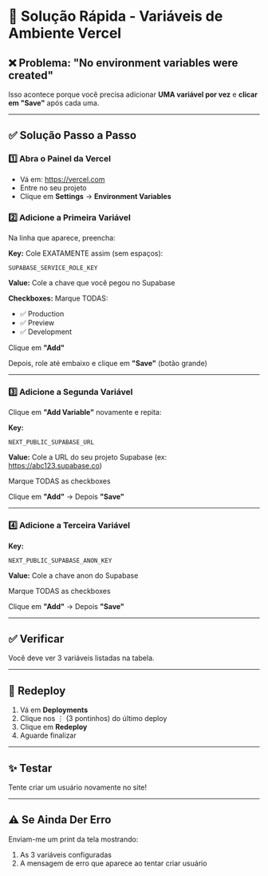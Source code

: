 # 🚀 Solução Rápida - Variáveis de Ambiente Vercel

## ❌ Problema: "No environment variables were created"

Isso acontece porque você precisa adicionar **UMA variável por vez** e **clicar em "Save"** após cada uma.

---

## ✅ Solução Passo a Passo

### 1️⃣ Abra o Painel da Vercel
- Vá em: https://vercel.com
- Entre no seu projeto
- Clique em **Settings** → **Environment Variables**

### 2️⃣ Adicione a Primeira Variável

Na linha que aparece, preencha:

**Key:** Cole EXATAMENTE assim (sem espaços):
```
SUPABASE_SERVICE_ROLE_KEY
```

**Value:** Cole a chave que você pegou no Supabase

**Checkboxes:** Marque TODAS:
- ✅ Production
- ✅ Preview  
- ✅ Development

Clique em **"Add"**

Depois, role até embaixo e clique em **"Save"** (botão grande)

---

### 3️⃣ Adicione a Segunda Variável

Clique em **"Add Variable"** novamente e repita:

**Key:**
```
NEXT_PUBLIC_SUPABASE_URL
```

**Value:** Cole a URL do seu projeto Supabase (ex: https://abc123.supabase.co)

Marque TODAS as checkboxes

Clique em **"Add"** → Depois **"Save"**

---

### 4️⃣ Adicione a Terceira Variável

**Key:**
```
NEXT_PUBLIC_SUPABASE_ANON_KEY
```

**Value:** Cole a chave anon do Supabase

Marque TODAS as checkboxes

Clique em **"Add"** → Depois **"Save"**

---

## ✅ Verificar

Você deve ver 3 variáveis listadas na tabela.

---

## 🔄 Redeploy

1. Vá em **Deployments**
2. Clique nos ⋮ (3 pontinhos) do último deploy
3. Clique em **Redeploy**
4. Aguarde finalizar

---

## ✨ Testar

Tente criar um usuário novamente no site!

---

## ⚠️ Se Ainda Der Erro

Enviam-me um print da tela mostrando:
1. As 3 variáveis configuradas
2. A mensagem de erro que aparece ao tentar criar usuário

